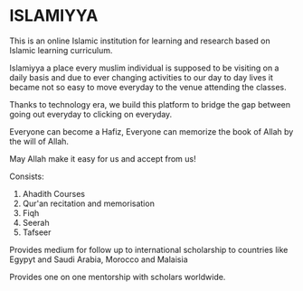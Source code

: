 # ISLAMIYYA
This is an online Islamic institution for learning and research based on Islamic learning curriculum. 

Islamiyya a place every muslim individual is supposed to be visiting on a daily basis and due to ever changing activities to our day to day lives it became not so easy to move everyday to the venue attending the classes. 

Thanks to technology era, we build this platform to bridge the gap between going out everyday to clicking on everyday. 

Everyone can become a Hafiz, Everyone can memorize the book of Allah by the will of Allah.

May Allah make it easy for us and accept from us!


Consists:
1. Ahadith Courses
2. Qur'an recitation and memorisation
3. Fiqh 
4. Seerah
5. Tafseer

Provides medium for follow up to international scholarship to countries like Egypyt and Saudi Arabia, Morocco and Malaisia

Provides one on one mentorship with scholars worldwide.
